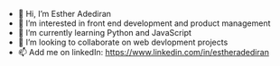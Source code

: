 - 👋 Hi, I’m Esther Adediran
- 👀 I’m interested in front end development and product management
- 🌱 I’m currently learning Python and JavaScript
- 💞️ I’m looking to collaborate on web devlopment projects
- 📫 Add me on linkedIn: https://www.linkedin.com/in/estheradediran

<!---
estheradediran/estheradediran is a ✨ special ✨ repository because its `README.md` (this file) appears on your GitHub profile.
You can click the Preview link to take a look at your changes.
--->
